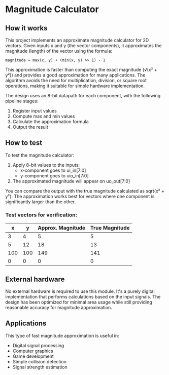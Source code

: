 # Magnitude Calculator

## How it works

This project implements an approximate magnitude calculator for 2D vectors. Given inputs x and y (the vector components), it approximates the magnitude (length) of the vector using the formula:

```
magnitude ≈ max(x, y) + (min(x, y) >> 1) - 1
```

This approximation is faster than computing the exact magnitude (√(x² + y²)) and provides a good approximation for many applications. The algorithm avoids the need for multiplication, division, or square root operations, making it suitable for simple hardware implementation.

The design uses an 8-bit datapath for each component, with the following pipeline stages:
1. Register input values
2. Compute max and min values
3. Calculate the approximation formula
4. Output the result

## How to test

To test the magnitude calculator:
1. Apply 8-bit values to the inputs:
   - x-component goes to ui_in[7:0]
   - y-component goes to uio_in[7:0]
2. The approximated magnitude will appear on uo_out[7:0]

You can compare the output with the true magnitude calculated as sqrt(x² + y²). The approximation works best for vectors where one component is significantly larger than the other.

### Test vectors for verification:
| x | y | Approx. Magnitude | True Magnitude |
|---|---|-------------------|----------------|
| 3 | 4 | 5                 | 5              | 
| 5 | 12| 18                | 13             | 
| 100|100| 149              | 141            | 
| 0 | 0 | 0                 | 0              | 

## External hardware

No external hardware is required to use this module. It's a purely digital implementation that performs calculations based on the input signals. The design has been optimized for minimal area usage while still providing reasonable accuracy for magnitude approximation.

## Applications

This type of fast magnitude approximation is useful in:
- Digital signal processing
- Computer graphics
- Game development
- Simple collision detection
- Signal strength estimation
